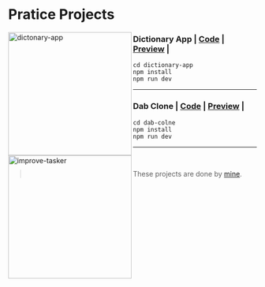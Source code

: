 # Pratice Projects

<img src="https://github.com/solimanhossain/webdev-practice-master-academy/blob/main/preview/dictionary-app.png?raw=true" alt="dictonary-app" width="250" align="left"/>

### Dictionary App | [Code](https://github.com/solimanhossain/webdev-practice-master-academy/tree/main/dictionary-app) | [Preview](https://dictionary-sol.pages.dev/) |

```
cd dictionary-app
npm install
npm run dev
```

---

<img src="https://github.com/solimanhossain/webdev-practice-master-academy/blob/main/preview/dab-colne.png?raw=true" alt="improve-tasker" width="250" align="left"/>

### Dab Clone | [Code](https://github.com/solimanhossain/webdev-practice-master-academy/tree/main/dab-clone) | [Preview](https://dab.pages.dev/) |

```
cd dab-colne
npm install
npm run dev
```

---

<br>

> These projects are done by [mine](https://github.com/solimanhossain/).
